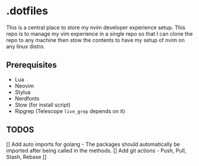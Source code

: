 # .dotfiles
This is a central place to store my nvim developer experience setup.
This repo is to manage my vim experience in a single repo so that I can clone the repo to any machine then stow the contents to have my setup of nvim on any linux distro.

## Prerequisites
- Lua
- Neovim
- Stylua
- Nerdfonts
- Stow (for install script)
- Ripgrep (Telescope `live_grep` depends on it)


## TODOS
[] Add auto imports for golang - The packages should automatically be imported after being called in the methods.
[] Add git actions - Push, Pull, Stash, Rebase
[] 

